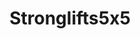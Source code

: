 ---
title: Stronglifts5x5
crosslinks:
- Fitness
- youtubefactsbot
- youtubot
- formcheck
- ketogains
- metric_units
- u_imguralbumbot
- leangains
- weightroom
- macroplans
- madcow5x5
- 1200isplenty
- GripTraining
- alotabot
- lvysaur
- redditrequest
- livven
- theydidthemath
- keto
- AndroidWear
---